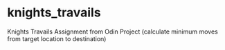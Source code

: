 # knights_travails
Knights Travails Assignment from Odin Project (calculate minimum moves from target location to destination)
